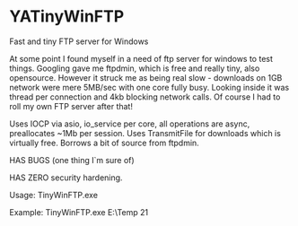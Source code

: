 # YATinyWinFTP
Fast and tiny FTP server for Windows

At some point I found myself in a need of ftp server for windows to test things. 
Googling gave me ftpdmin, which is free and really tiny, also opensource. 
However it struck me as being real slow - downloads on 1GB network were mere 5MB/sec 
with one core fully busy. Looking inside it was thread per connection and 4kb blocking 
network calls. Of course I had to roll my own FTP server after that!

Uses IOCP via asio, io_service per core, all operations are async, preallocates ~1Mb per 
session. Uses TransmitFile for downloads which is virtually free. Borrows a bit of source
from ftpdmin.

HAS BUGS (one thing I`m sure of)

HAS ZERO security hardening.

Usage: TinyWinFTP.exe <AbsolutePath> <Port>

Example: TinyWinFTP.exe E:\Temp 21
